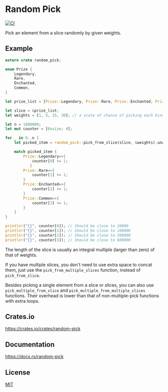 Random Pick
====================

[![CI](https://github.com/magiclen/random-pick/actions/workflows/ci.yml/badge.svg)](https://github.com/magiclen/random-pick/actions/workflows/ci.yml)

Pick an element from a slice randomly by given weights.

## Example

```rust
extern crate random_pick;

enum Prize {
    Legendary,
    Rare,
    Enchanted,
    Common,
}

let prize_list = [Prize::Legendary, Prize::Rare, Prize::Enchanted, Prize::Common]; // available prizes

let slice = &prize_list;
let weights = [1, 5, 15, 30]; // a scale of chance of picking each kind of prize

let n = 1000000;
let mut counter = [0usize; 4];

for _ in 0..n {
    let picked_item = random_pick::pick_from_slice(slice, &weights).unwrap();

    match picked_item {
        Prize::Legendary=>{
            counter[0] += 1;
           }
        Prize::Rare=>{
            counter[1] += 1;
        }
        Prize::Enchanted=>{
            counter[2] += 1;
        }
        Prize::Common=>{
            counter[3] += 1;
        }
    }
}

println!("{}", counter[0]); // Should be close to 20000
println!("{}", counter[1]); // Should be close to 100000
println!("{}", counter[2]); // Should be close to 300000
println!("{}", counter[3]); // Should be close to 600000
```

The length of the slice is usually an integral multiple (larger than zero) of that of weights.

If you have multiple slices, you don't need to use extra space to concat them, just use the `pick_from_multiple_slices` function, instead of `pick_from_slice`.

Besides picking a single element from a slice or slices, you can also use `pick_multiple_from_slice` and `pick_multiple_from_multiple_slices` functions. Their overhead is lower than that of non-multiple-pick functions with extra loops.

## Crates.io

https://crates.io/crates/random-pick

## Documentation

https://docs.rs/random-pick

## License

[MIT](LICENSE)